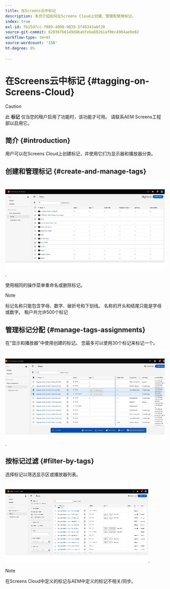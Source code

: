 ```yaml
---
title: 在Screens云中标记
description: 本页介绍如何在Screens Cloud上创建、管理和使用标记。
index: true
exl-id: 7b15d7cc-f089-4008-9039-5f48343a0f20
source-git-commit: 62036fb6149d4babfeba69261af0bc4904ae0e82
workflow-type: tm+mt
source-wordcount: '158'
ht-degree: 0%

---
```


# 在Screens云中标记 {#tagging-on-Screens-Cloud}

>[!CAUTION]
>
>此 **标记** 仅当您的租户启用了功能时，该功能才可用。 请联系AEM Screens工程部以启用它。

## 简介 {#introduction}

用户可以在Screens Cloud上创建标记，并使用它们为显示器和播放器分类。

## 创建和管理标记 {#create-and-manage-tags}

![创建标记](assets/tagging/create-tag.gif).

使用相同的操作菜单重命名或删除标记。

>[!NOTE]
> 
> 标记名称只能包含字母、数字、破折号和下划线。 名称的开头和结尾只能是字母或数字。
> 租户共允许500个标记

## 管理标记分配 {#manage-tags-assignments}

在“显示和播放器”中使用创建的标记。 您最多可以使用30个标记来标记一个。

![管理标记分配](assets/tagging/assign-tags-to-players.gif).

## 按标记过滤 {#filter-by-tags}

选择标记以筛选显示区或播放器列表。

![按标记过滤](assets/tagging/filter-by-tags.gif).

>[!NOTE]
> 
> 在Screens Cloud中定义的标记与AEM中定义的标记不相关/同步。
> 
